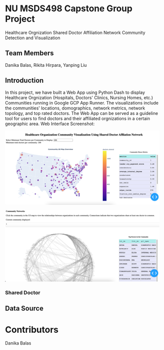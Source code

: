 # NU MSDS498 Capstone Group Project

Healthcare Orgnization Shared Doctor Affiliation Network Community Detection and Visualization

## Team Members

Danika Balas, Rikita Hirpara, Yanping Liu

## Introduction

In this project, we have built a Web App using Python Dash to display Healthcare Orgnization (Hospitals, Doctors' Clinics, Nursing Homes, etc.) Communities running in Google GCP App Runner. The visualizations include the communities' locations, domographics, network metrics, network topology, and top rated doctors. The Web App can be served as a guideline tool for users to find doctors and their affiliated orgnizations in a certain geographic area.
Web Interface Screenshot:

![alt text](https://github.com/yanpingliu2021/msds490_group/blob/master/data/images/WebInterface1.png?raw=true)

![alt text](https://github.com/yanpingliu2021/msds490_group/blob/master/data/images/WebInterface2.png?raw=true)

### Shared Doctor

## Data Source

# Contributors

Danika Balas
